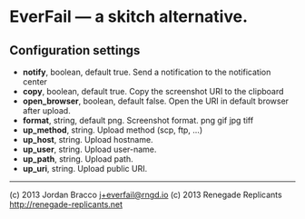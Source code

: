 # EverFail — a skitch alternative.

## Configuration settings

* **notify**, boolean, default true. Send a notification to the notification center
* **copy**, boolean, default true. Copy the screenshot URI to the clipboard
* **open_browser**, boolean, default false. Open the URI in default browser after upload.
* **format**, string, default png. Screenshot format. png gif jpg tiff
* **up_method**, string. Upload method (scp, ftp, ...)
* **up_host**, string. Upload hostname.
* **up_user**, string. Upload user-name.
* **up_path**, string. Upload path.
* **up_uri**, string. Upload public URI.

---

(c) 2013 Jordan Bracco <j+everfail@rngd.io>
(c) 2013 Renegade Replicants <http://renegade-replicants.net>

